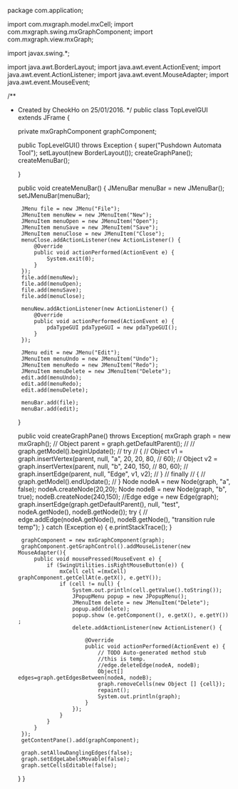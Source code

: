 package com.application;

import com.mxgraph.model.mxCell;
import com.mxgraph.swing.mxGraphComponent;
import com.mxgraph.view.mxGraph;

import javax.swing.*;

import java.awt.BorderLayout;
import java.awt.event.ActionEvent;
import java.awt.event.ActionListener;
import java.awt.event.MouseAdapter;
import java.awt.event.MouseEvent;

/**
 * Created by CheokHo on 25/01/2016.
 */
public class TopLevelGUI extends JFrame {

	private mxGraphComponent graphComponent;

	public TopLevelGUI() throws Exception {
		super("Pushdown Automata Tool");
		setLayout(new BorderLayout());
		createGraphPane();
		createMenuBar();

	}

	public void createMenuBar() {
		JMenuBar menuBar = new JMenuBar();
		setJMenuBar(menuBar);

		JMenu file = new JMenu("File");
		JMenuItem menuNew = new JMenuItem("New");
		JMenuItem menuOpen = new JMenuItem("Open");
		JMenuItem menuSave = new JMenuItem("Save");
		JMenuItem menuClose = new JMenuItem("Close");
		menuClose.addActionListener(new ActionListener() {
			@Override
			public void actionPerformed(ActionEvent e) {
				System.exit(0);
			}
		});
		file.add(menuNew);
		file.add(menuOpen);
		file.add(menuSave);
		file.add(menuClose);

		menuNew.addActionListener(new ActionListener() {
			@Override
			public void actionPerformed(ActionEvent e) {
				pdaTypeGUI pdaTypeGUI = new pdaTypeGUI();
			}
		});

		JMenu edit = new JMenu("Edit");
		JMenuItem menuUndo = new JMenuItem("Undo");
		JMenuItem menuRedo = new JMenuItem("Redo");
		JMenuItem menuDelete = new JMenuItem("Delete");
		edit.add(menuUndo);
		edit.add(menuRedo);
		edit.add(menuDelete);

		menuBar.add(file);
		menuBar.add(edit);

	}

	public void createGraphPane() throws Exception{
        mxGraph graph = new mxGraph();
//        Object parent = graph.getDefaultParent();
//
//        graph.getModel().beginUpdate();
//        try
//        {
//            Object v1 = graph.insertVertex(parent, null, "a", 20, 20, 80,
//                    60);
//            Object v2 = graph.insertVertex(parent, null, "b", 240, 150,
//                    80, 60);
//            graph.insertEdge(parent, null, "Edge", v1, v2);
//        }
//        finally
//        {
//            graph.getModel().endUpdate();
//        }
        Node nodeA = new Node(graph, "a", false);
        nodeA.createNode(20,20);
        Node nodeB = new Node(graph, "b", true);
        nodeB.createNode(240,150);
        //Edge edge = new Edge(graph);       
        graph.insertEdge(graph.getDefaultParent(), null, "test", nodeA.getNode(), nodeB.getNode());
        try {
//            edge.addEdge(nodeA.getNode(), nodeB.getNode(), "transition rule temp");
        } catch (Exception e) {
            e.printStackTrace();
        }

        graphComponent = new mxGraphComponent(graph);
    	graphComponent.getGraphControl().addMouseListener(new MouseAdapter(){
    		public void mousePressed(MouseEvent e) {
    			if (SwingUtilities.isRightMouseButton(e)) {
        			mxCell cell =(mxCell) graphComponent.getCellAt(e.getX(), e.getY());
        			if (cell != null) {
        				System.out.println(cell.getValue().toString());
        				JPopupMenu popup = new JPopupMenu();
        				JMenuItem delete = new JMenuItem("Delete");
        				popup.add(delete);
        				popup.show (e.getComponent(), e.getX(), e.getY()) ; 
        				delete.addActionListener(new ActionListener() {

							@Override
							public void actionPerformed(ActionEvent e) {
								// TODO Auto-generated method stub
								//this is temp.
								//edge.deleteEdge(nodeA, nodeB);
								Object[] edges=graph.getEdgesBetween(nodeA, nodeB);
								graph.removeCells(new Object [] {cell});
								repaint();
								System.out.println(graph);
							}					
        				});
        			}
    			}
    		}
    	});
        getContentPane().add(graphComponent);
       
        graph.setAllowDanglingEdges(false);
        graph.setEdgeLabelsMovable(false);
        graph.setCellsEditable(false);
    }
}
